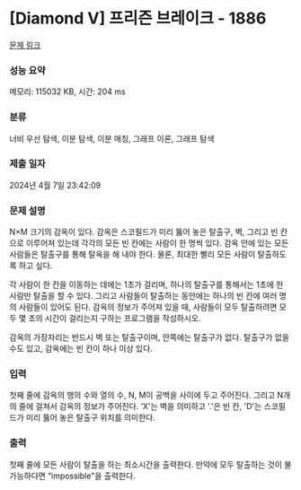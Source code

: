 # [Diamond V] 프리즌 브레이크 - 1886 

[문제 링크](https://www.acmicpc.net/problem/1886) 

### 성능 요약

메모리: 115032 KB, 시간: 204 ms

### 분류

너비 우선 탐색, 이분 탐색, 이분 매칭, 그래프 이론, 그래프 탐색

### 제출 일자

2024년 4월 7일 23:42:09

### 문제 설명

<p>N×M 크기의 감옥이 있다. 감옥은 스코필드가 미리 뚫어 놓은 탈출구, 벽, 그리고 빈 칸으로 이루어져 있는데 각각의 모든 빈 칸에는 사람이 한 명씩 있다. 감옥 안에 있는 모든 사람들은 탈출구를 통해 탈옥을 해 내야 한다. 물론, 최대한 빨리 모든 사람이 탈출하도록 하고 싶다.</p>

<p>각 사람이 한 칸을 이동하는 데에는 1초가 걸리며, 하나의 탈출구를 통해서는 1초에 한 사람만 탈출을 할 수 있다. 그리고 사람들이 탈출하는 동안에는 하나의 빈 칸에 여러 명의 사람들이 있어도 된다. 감옥의 정보가 주어져 있을 때, 사람들이 모두 탈출하려면 모두 몇 초의 시간이 걸리는지 구하는 프로그램을 작성하시오.</p>

<p>감옥의 가장자리는 반드시 벽 또는 탈출구이며, 안쪽에는 탈출구가 없다. 탈출구가 없을 수도 있고, 감옥에는 빈 칸이 하나 이상 있다.</p>

### 입력 

 <p>첫째 줄에 감옥의 행의 수와 열의 수, N, M이 공백을 사이에 두고 주어진다. 그리고 N개의 줄에 걸쳐서 감옥의 정보가 주어진다. ‘X'는 벽을 의미하고 '.'은 빈 칸, 'D'는 스코필드가 미리 뚫어 놓은 탈출구 위치를 의미한다.</p>

### 출력 

 <p>첫째 줄에 모든 사람이 탈출을 하는 최소시간을 출력한다. 만약에 모두 탈출하는 것이 불가능하다면 “impossible"을 출력한다.</p>

